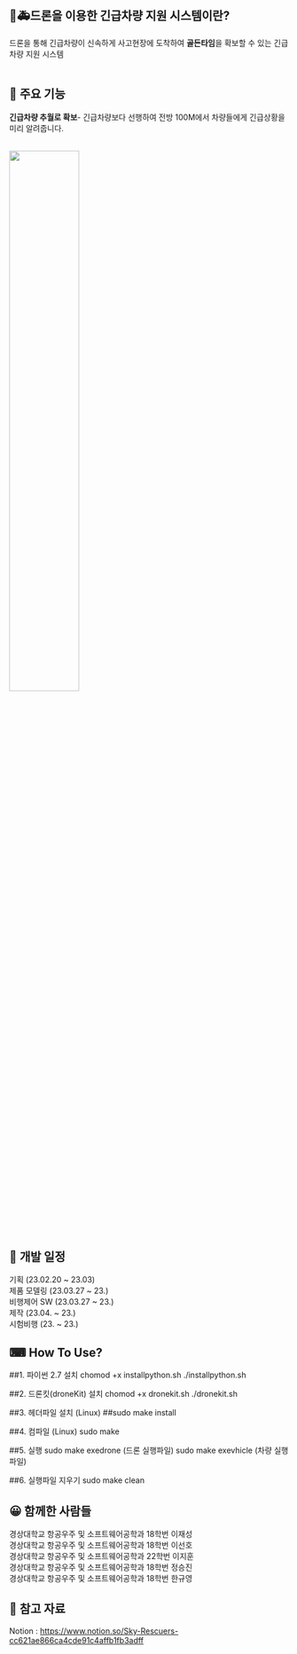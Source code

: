 ## 🚒🚑**드론을 이용한 긴급차량 지원 시스템**이란?

드론을 통해 긴급차량이 신속하게 사고현장에 도착하여 **골든타임**을 확보할 수 있는 긴급차량 지원 시스템 
<br><br>

## 📌 주요 기능
**긴급차량 추월로 확보**- 긴급차량보다 선행하여 전방 100M에서 차량들에게 긴급상황을 미리 알려줍니다.<br>
<br>

<img width="50%" src="https://user-images.githubusercontent.com/79908225/230010518-7f447d72-8689-4b2c-ba36-85ca38e63d48.gif"/>

## 📆 개발 일정
기획 (23.02.20 ~ 23.03)<br>
제품 모델링 (23.03.27 ~ 23.)<br>
비행제어 SW (23.03.27 ~ 23.)<br>
제작 (23.04. ~ 23.)<br>
시험비행 (23. ~ 23.)<br>

## ⌨ How To Use?

##1. 파이썬 2.7 설치
chomod +x installpython.sh
./installpython.sh

##2. 드론킷(droneKit) 설치
chomod +x dronekit.sh
./dronekit.sh

##3. 헤더파일 설치 (Linux)
##sudo make install

##4. 컴파일 (Linux)
sudo make

##5. 실행
sudo make exedrone (드론 실행파일)
sudo make exevhicle (차량 실행파일)

##6. 실행파일 지우기
sudo make clean





## 😀 함께한 사람들
경상대학교 항공우주 및 소프트웨어공학과 18학번 이재성<br>
경상대학교 항공우주 및 소프트웨어공학과 18학번 이선호<br>
경상대학교 항공우주 및 소프트웨어공학과 22학번 이지훈<br>
경상대학교 항공우주 및 소프트웨어공학과 18학번 정승진<br>
경상대학교 항공우주 및 소프트웨어공학과 18학번 한규영


## 📗 참고 자료<br>
Notion : https://www.notion.so/Sky-Rescuers-cc621ae866ca4cde91c4affb1fb3adff<br>
